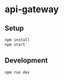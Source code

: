 # api-gateway

## Setup

```bash
npm install
npm start
```

## Development

```bash
npm run dev
```
